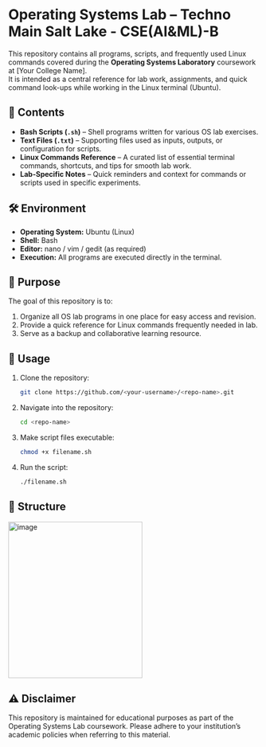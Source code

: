 # Operating Systems Lab – Techno Main Salt Lake - CSE(AI&ML)-B

This repository contains all programs, scripts, and frequently used Linux commands covered during the **Operating Systems Laboratory** coursework at [Your College Name].  
It is intended as a central reference for lab work, assignments, and quick command look-ups while working in the Linux terminal (Ubuntu).

## 📂 Contents
- **Bash Scripts (`.sh`)** – Shell programs written for various OS lab exercises.
- **Text Files (`.txt`)** – Supporting files used as inputs, outputs, or configuration for scripts.
- **Linux Commands Reference** – A curated list of essential terminal commands, shortcuts, and tips for smooth lab work.
- **Lab-Specific Notes** – Quick reminders and context for commands or scripts used in specific experiments.

## 🛠 Environment
- **Operating System:** Ubuntu (Linux)
- **Shell:** Bash
- **Editor:** nano / vim / gedit (as required)
- **Execution:** All programs are executed directly in the terminal.

## 🎯 Purpose
The goal of this repository is to:
1. Organize all OS lab programs in one place for easy access and revision.
2. Provide a quick reference for Linux commands frequently needed in lab.
3. Serve as a backup and collaborative learning resource.

## 📌 Usage
1. Clone the repository:
   ```bash
   git clone https://github.com/<your-username>/<repo-name>.git

2. Navigate into the repository:
   ```bash
   cd <repo-name>

3. Make script files executable:
   ```bash
   chmod +x filename.sh

4. Run the script:
   ```bash
   ./filename.sh

## 📖 Structure
<img width="269" height="314" alt="image" src="https://github.com/user-attachments/assets/5da407ef-c1b9-4114-8a7c-87e75d3a6956" />


## ⚠ Disclaimer
This repository is maintained for educational purposes as part of the Operating Systems Lab coursework.
Please adhere to your institution’s academic policies when referring to this material.

